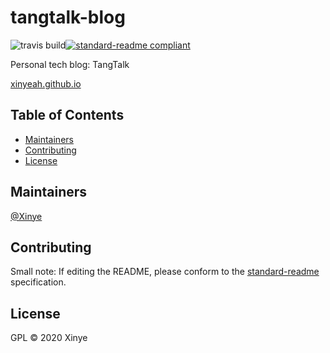 # tangtalk-blog

![travis build](https://img.shields.io/travis/xinyeah/xinyeah.github.io?style=plastic)[![standard-readme compliant](https://img.shields.io/badge/standard--readme-OK-green.svg?style=plastic)](https://github.com/RichardLitt/standard-readme)

Personal tech blog: TangTalk

[xinyeah.github.io](https://xinyeah.github.io/)

## Table of Contents

- [Maintainers](#maintainers)
- [Contributing](#contributing)
- [License](#license)

## Maintainers

[@Xinye](https://github.com/xinyeah)

## Contributing

Small note: If editing the README, please conform to the [standard-readme](https://github.com/RichardLitt/standard-readme) specification.

## License

GPL © 2020 Xinye
